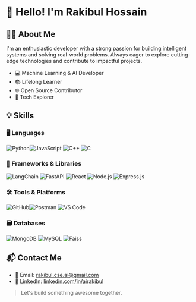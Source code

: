 # 👋 Hello! I'm Rakibul Hossain

## 👨‍💻 About Me

I'm an enthusiastic developer with a strong passion for building intelligent systems and solving real-world problems. Always eager to explore cutting-edge technologies and contribute to impactful projects.

- 💻 Machine Learning & AI Developer  
- 📚 Lifelong Learner  
- 🌐 Open Source Contributor  
- 🚀 Tech Explorer  



## 💡 Skills

### 🖥️ Languages  
![Python](https://img.shields.io/badge/Python-3776AB?style=for-the-badge&logo=python&logoColor=white)![JavaScript](https://img.shields.io/badge/JavaScript-F7DF1E?style=for-the-badge&logo=javascript&logoColor=black)
![C++](https://img.shields.io/badge/C++-00599C?style=for-the-badge&logo=cplusplus&logoColor=white)
![C](https://img.shields.io/badge/C-A8B9CC?style=for-the-badge&logo=c&logoColor=white)  

### 🧰 Frameworks & Libraries  
![LangChain](https://img.shields.io/badge/LangChain-blue?style=for-the-badge&logo=LangChain&logoColor=white)
![FastAPI](https://img.shields.io/badge/FastAPI-009688?style=for-the-badge&logo=fastapi&logoColor=white)
![React](https://img.shields.io/badge/React-20232A?style=for-the-badge&logo=react&logoColor=61DAFB)
![Node.js](https://img.shields.io/badge/Node.js-339933?style=for-the-badge&logo=nodedotjs&logoColor=white)
![Express.js](https://img.shields.io/badge/Express.js-404D59?style=for-the-badge&logo=express&logoColor=white)  

### 🛠️ Tools & Platforms  
![GitHub](https://img.shields.io/badge/GitHub-181717?style=for-the-badge&logo=github&logoColor=white)![Postman](https://img.shields.io/badge/Postman-FF6C37?style=for-the-badge&logo=postman&logoColor=white)
![VS Code](https://img.shields.io/badge/VS%20Code-007ACC?style=for-the-badge&logo=visual-studio-code&logoColor=white)

### 🗃️ Databases  
![MongoDB](https://img.shields.io/badge/MongoDB-47A248?style=for-the-badge&logo=mongodb&logoColor=white)
![MySQL](https://img.shields.io/badge/MySQL-4479A1?style=for-the-badge&logo=mysql&logoColor=white)
![Faiss](https://img.shields.io/badge/Faiss-232F3E?style=for-the-badge&logo=amazon&logoColor=white)



## 📬 Contact Me

- 📧 Email: [rakibul.cse.ai@gmail.com](mailto:rakibul.cse.ai@gmail.com)  
- 💼 LinkedIn: [linkedin.com/in/airakibul](https://www.linkedin.com/in/airakibul/)  


> Let's build something awesome together. 
